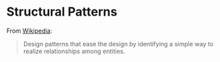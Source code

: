 # Structural Patterns

From [Wikipedia](https://en.wikipedia.org/wiki/Structural_pattern):

> Design patterns that ease the design by identifying a simple way to realize
> relationships among entities.
